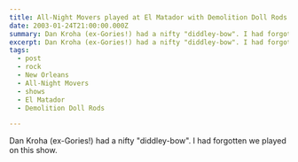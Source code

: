 ```yaml
---
title: All-Night Movers played at El Matador with Demolition Doll Rods.
date: 2003-01-24T21:00:00.000Z
summary: Dan Kroha (ex-Gories!) had a nifty "diddley-bow". I had forgotten we played on this show.
excerpt: Dan Kroha (ex-Gories!) had a nifty "diddley-bow". I had forgotten we played on this show.
tags:
  - post
  - rock
  - New Orleans
  - All-Night Movers
  - shows
  - El Matador
  - Demolition Doll Rods

---
```


Dan Kroha (ex-Gories!) had a nifty "diddley-bow". I had forgotten we played on this show.
